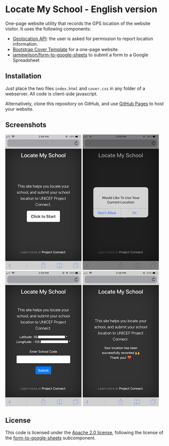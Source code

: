 # Locate My School - English version

One-page website utility that records the GPS location of the website visitor. It uses the following components:

* [Geolocation API](https://developer.mozilla.org/en-US/docs/Web/API/Geolocation_API): the user is asked for permission to report location information.
* [Bootstrap Cover Template](https://getbootstrap.com/docs/4.5/examples/cover/) for a one-page website.
* [jamiewilson/form-to-google-sheets](https://github.com/jamiewilson/form-to-google-sheets) to submit a form to a Google Spreadsheet

## Installation

Just place the two files `index.html` and `cover.css` in any folder of a webserver. All code is client-side javascript.

Alternatively, clone this repository on GitHub, and use [GitHub Pages](https://pages.github.com/) to host your website.

## Screenshots

![Landing Page](docs/landing.png "Landing Page")
![Location Request](docs/permission.png "Location Request")
![Form Submission](docs/form.png "Form Submission")
![Success](docs/success.png "Success")


## License

This code is licensed under the [Apache 2.0 license](LICENSE), following the license of the [form-to-google-sheets](https://github.com/jamiewilson/form-to-google-sheets) subcomponent.
